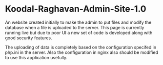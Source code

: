 # Koodal-Raghavan-Admin-Site-1.0
An website created initially to make the admin to put files and modify the database when a file is uploaded to the server. This page is currently running live but due to poor UI a new set of code is developed along with good security features.

The uploading of data is completely based on the configuration specifed in php.ini in the server. Also the configuration in nginx also should be modified to use this application usefully.
